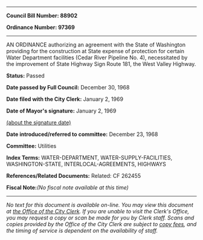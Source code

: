 

********

**Council Bill Number: 88902**
   
**Ordinance Number: 97369**
********

 AN ORDINANCE authorizing an agreement with the State of Washington providing for the construction at State expense of protection for certain Water Department facilities (Cedar River Pipeline No. 4), necessitated by the improvement of State Highway Sign Route 181, the West Valley Highway.

**Status:** Passed
   
**Date passed by Full Council:** December 30, 1968
   
**Date filed with the City Clerk:** January 2, 1969
   
**Date of Mayor's signature:** January 2, 1969
   
[(about the signature date)](/~public/approvaldate.htm)
   
   
   
**Date introduced/referred to committee:** December 23, 1968
   
**Committee:** Utilities
   
   
**Index Terms:** WATER-DEPARTMENT, WATER-SUPPLY-FACILITIES, WASHINGTON-STATE, INTERLOCAL-AGREEMENTS, HIGHWAYS

**References/Related Documents:** Related: CF 262455

**Fiscal Note:**_(No fiscal note available at this time)_
********

_No text for this document is available on-line. You may view this document at [the Office of the City Clerk](http://www.seattle.gov/leg/clerk/contactUs.htm). If you are unable to visit the Clerk's Office, you may request a copy or scan be made for you by Clerk staff. Scans and copies provided by the Office of the City Clerk are subject to [copy fees](http://clerk.seattle.gov/~public/clerkfees.htm), and the timing of service is dependent on the availability of staff._

